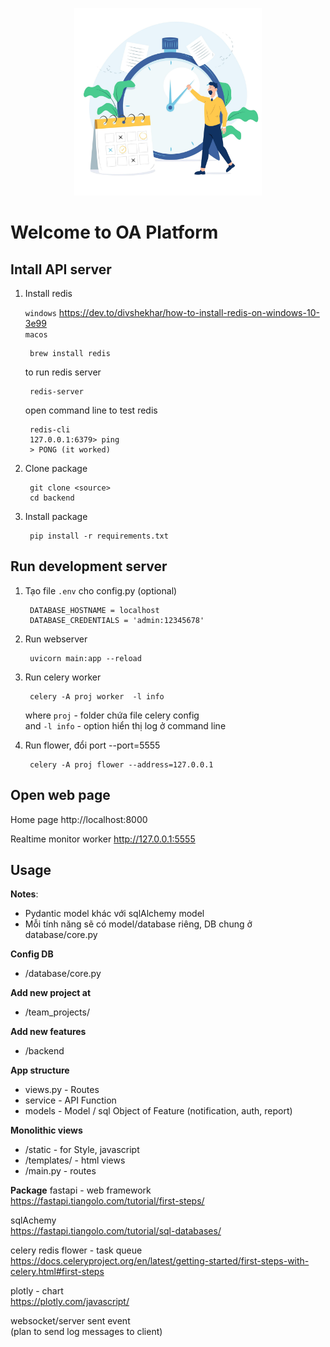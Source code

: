 <p align="center">
  <a href="#" target="_blank" rel="noopener noreferrer">
    <img src="/backend/storage/assets/image/task.jpg" width="300">
  </a>
</p>
<!-- ![image info](./backend/storage/assets/image/task.jpg) -->

# Welcome to OA Platform

## Intall API server

1. Install redis

    `windows` https://dev.to/divshekhar/how-to-install-redis-on-windows-10-3e99  
    `macos`

        brew install redis 
    
    to run redis server
        
        redis-server

    open command line to test redis 

        redis-cli  
        127.0.0.1:6379> ping  
        > PONG (it worked)  

2. Clone package 

        git clone <source>   
        cd backend

3. Install package

        pip install -r requirements.txt

## Run development server

1. Tạo file `.env` cho config.py  (optional)

        DATABASE_HOSTNAME = localhost  
        DATABASE_CREDENTIALS = 'admin:12345678'  

2. Run webserver

        uvicorn main:app --reload

3. Run celery worker 

        celery -A proj worker  -l info  

    where `proj` - folder chứa file celery config  
    and `-l info` - option hiển thị log ở command line    

4. Run flower, đổi port --port=5555

        celery -A proj flower --address=127.0.0.1  

## Open web page
Home page
http://localhost:8000

Realtime monitor worker
http://127.0.0.1:5555

## Usage

**Notes**:
- Pydantic model khác với sqlAlchemy model  
- Mỗi tính năng sẽ có model/database riêng, DB chung ở database/core.py   

**Config DB**
- /database/core.py

**Add new project at**
- /team_projects/

**Add new features**
- /backend

**App structure**
- views.py - Routes  
- service - API Function  
- models -  Model / sql Object of Feature (notification, auth, report)  

**Monolithic views**
- /static - for Style, javascript  
- /templates/ - html views  
- /main.py - routes  

**Package**
fastapi - web framework  
https://fastapi.tiangolo.com/tutorial/first-steps/  

sqlAchemy  
https://fastapi.tiangolo.com/tutorial/sql-databases/  

celery redis flower - task queue  
https://docs.celeryproject.org/en/latest/getting-started/first-steps-with-celery.html#first-steps  

plotly - chart  
https://plotly.com/javascript/  

websocket/server sent event   
(plan to send log messages to client)  
